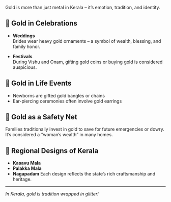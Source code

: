 Gold is more than just metal in Kerala – it’s emotion, tradition, and identity.

## 🎉 Gold in Celebrations

- **Weddings**  
  Brides wear heavy gold ornaments – a symbol of wealth, blessing, and family honor.

- **Festivals**  
  During Vishu and Onam, gifting gold coins or buying gold is considered auspicious.

## 👶 Gold in Life Events

- Newborns are gifted gold bangles or chains
- Ear-piercing ceremonies often involve gold earrings

## 🧿 Gold as a Safety Net

Families traditionally invest in gold to save for future emergencies or dowry. It’s considered a “woman’s wealth” in many homes.

## 💎 Regional Designs of Kerala

- **Kasavu Mala**
- **Palakka Mala**
- **Nagapadam**
Each design reflects the state’s rich craftsmanship and heritage.

---

_In Kerala, gold is tradition wrapped in glitter!_
